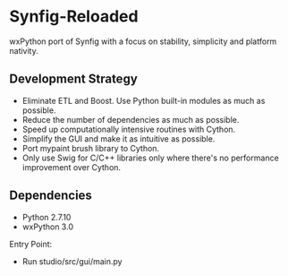 Synfig-Reloaded
====================
wxPython port of Synfig with a focus on stability, simplicity and platform nativity.

Development Strategy
--------------------
- Eliminate ETL and Boost. Use Python built-in modules as much as possible.
- Reduce the number of dependencies as much as possible.
- Speed up computationally intensive routines with Cython.
- Simplify the GUI and make it as intuitive as possible.
- Port mypaint brush library to Cython.
- Only use Swig for C/C++ libraries only where there's no performance improvement over Cython. 

Dependencies
--------------
- Python 2.7.10
- wxPython 3.0


Entry Point:
- Run studio/src/gui/main.py

